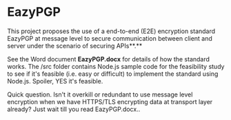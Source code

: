 # EazyPGP

This project proposes the use of a end-to-end (E2E) encryption standard EazyPGP at message level to secure communication between client and server under the scenario of securing APIs\*\*.\*\*

See the Word document **EazyPGP.docx** for details of how the standard works. The /src folder contains Node.js sample code for the feasibility study to see if it's feasible (i.e. easy or difficult) to implement the standard using Node.js. Spoiler, YES it's feasible.

Quick question. Isn't it overkill or redundant to use message level encryption when we have HTTPS/TLS encrypting data at transport layer already? Just wait till you read EazyPGP.docx..
